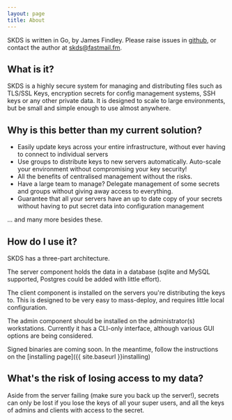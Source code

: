 ```yaml
---
layout: page
title: About
---
```


SKDS is written in Go, by James Findley.  Please raise issues in [github](https://github.com/jfindley/skds/issues), or contact the author at <a href='mailt&#111;&#58;s&#107;d%7&#51;%40&#102;&#37;&#54;&#49;%&#55;3&#116;%6D%6&#49;il%2E&#102;m'>skd&#115;&#64;&#102;as&#116;mail&#46;fm</a>.

## What is it?

SKDS is a highly secure system for managing and distributing files such as TLS/SSL Keys, encryption secrets for config management systems, SSH keys or any other private data.
It is designed to scale to large environments, but be small and simple enough to use almost anywhere.

## Why is this better than my current solution?

 * Easily update keys across your entire infrastructure, without ever having to connect to individual servers
 * Use groups to distribute keys to new servers automatically.  Auto-scale your environment without compromising your key security!
 * All the benefits of centralised management without the risks.
 * Have a large team to manage? Delegate management of some secrets and groups without giving away access to everything.
 * Guarantee that all your servers have an up to date copy of your secrets without having to put secret data into configuration management

... and many more besides these.

## How do I use it?

SKDS has a three-part architecture.

The server component holds the data in a database (sqlite and MySQL supported, Postgres could be added with little effort).

The client component is installed on the servers you're distributing the keys to.  This is designed to be very easy to mass-deploy, and requires little local configuration.

The admin component should be installed on the administrator(s) workstations.  Currently it has a CLI-only interface, although various GUI options are being considered.

Signed binaries are coming soon.  In the meantime, follow the instructions on the [installing page]({{ site.baseurl }}installing)

## What's the risk of losing access to my data?

Aside from the server failing (make sure you back up the server!), secrets can only be lost if you lose the keys of all your super users, and all the keys of admins and clients with access to the secret.